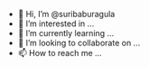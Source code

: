 - 👋 Hi, I’m @suribaburagula
- 👀 I’m interested in ...
- 🌱 I’m currently learning ...
- 💞️ I’m looking to collaborate on ...
- 📫 How to reach me ...

<!---
suribaburagula/suribaburagula is a ✨ special ✨ repository because its `README.md` (this file) appears on your GitHub profile.
You can click the Preview link to take a look at your changes.
--->
